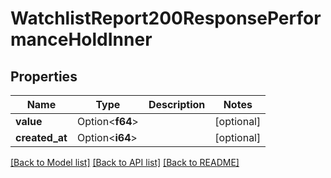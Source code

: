 # WatchlistReport200ResponsePerformanceHoldInner

## Properties

Name | Type | Description | Notes
------------ | ------------- | ------------- | -------------
**value** | Option<**f64**> |  | [optional]
**created_at** | Option<**i64**> |  | [optional]

[[Back to Model list]](../README.md#documentation-for-models) [[Back to API list]](../README.md#documentation-for-api-endpoints) [[Back to README]](../README.md)


